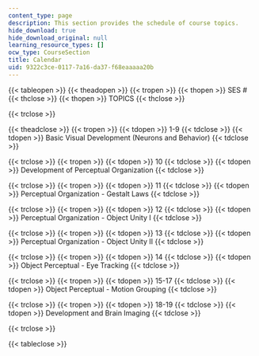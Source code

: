 ```yaml
---
content_type: page
description: This section provides the schedule of course topics.
hide_download: true
hide_download_original: null
learning_resource_types: []
ocw_type: CourseSection
title: Calendar
uid: 9322c3ce-0117-7a16-da37-f68eaaaaa20b
---
```


{{< tableopen >}}
{{< theadopen >}}
{{< tropen >}}
{{< thopen >}}
SES #
{{< thclose >}}
{{< thopen >}}
TOPICS
{{< thclose >}}

{{< trclose >}}

{{< theadclose >}}
{{< tropen >}}
{{< tdopen >}}
1-9
{{< tdclose >}}
{{< tdopen >}}
Basic Visual Development (Neurons and Behavior)
{{< tdclose >}}

{{< trclose >}}
{{< tropen >}}
{{< tdopen >}}
10
{{< tdclose >}}
{{< tdopen >}}
Development of Perceptual Organization
{{< tdclose >}}

{{< trclose >}}
{{< tropen >}}
{{< tdopen >}}
11
{{< tdclose >}}
{{< tdopen >}}
Perceptual Organization - Gestalt Laws
{{< tdclose >}}

{{< trclose >}}
{{< tropen >}}
{{< tdopen >}}
12
{{< tdclose >}}
{{< tdopen >}}
Perceptual Organization - Object Unity I
{{< tdclose >}}

{{< trclose >}}
{{< tropen >}}
{{< tdopen >}}
13
{{< tdclose >}}
{{< tdopen >}}
Perceptual Organization - Object Unity II
{{< tdclose >}}

{{< trclose >}}
{{< tropen >}}
{{< tdopen >}}
14
{{< tdclose >}}
{{< tdopen >}}
Object Perceptual - Eye Tracking
{{< tdclose >}}

{{< trclose >}}
{{< tropen >}}
{{< tdopen >}}
15-17
{{< tdclose >}}
{{< tdopen >}}
Object Perceptual - Motion Grouping
{{< tdclose >}}

{{< trclose >}}
{{< tropen >}}
{{< tdopen >}}
18-19
{{< tdclose >}}
{{< tdopen >}}
Development and Brain Imaging
{{< tdclose >}}

{{< trclose >}}

{{< tableclose >}}